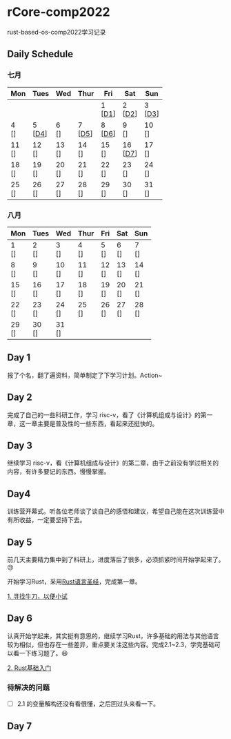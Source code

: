 # rCore-comp2022
rust-based-os-comp2022学习记录

## Daily Schedule

### 七月

| Mon                    | Tues                  | Wed        | Thur                  | Fri                   | Sat                   | Sun                   |
| ---------------------- | --------------------- | ---------- | --------------------- | --------------------- | --------------------- | --------------------- |
|                        |                       |            |                       | 1 <br> [[D1](#day-1)] | 2 <br> [[D2](#day-2)] | 3 <br> [[D3](#day-3)] |
| 4 <br> []              | 5 <br> [[D4](#day-4)] | 6 <br> []  | 7 <br> [[D5](#day-5)] | 8 <br> [[D6](#day-6)] | 9 <br> []             | 10 <br> []            |
| 11 <br> []             | 12 <br> []            | 13 <br> [] | 14 <br> []            | 15 <br> []            | 16 <br> [[D7](#day-7)]      | 17 <br> []            |
| 18 <br> []             | 19 <br> []            | 20 <br> [] | 21 <br> []            | 22 <br> []            | 23 <br> []            | 24 <br> []            |
| 25 <br> []             | 26 <br> []            | 27 <br> [] | 28 <br> []            | 29 <br> []            | 30 <br> []            | 31 <br> []            |

### 八月

| Mon                   | Tues                  | Wed                   | Thur                  | Fri                   | Sat                   | Sun                   |
| --------------------- | --------------------- | --------------------- | --------------------- | --------------------- | --------------------- | --------------------- |
| 1 <br> []             | 2 <br> []             | 3 <br> []             | 4 <br> []             | 5 <br> []             | 6 <br> []             | 7 <br> []             |
| 8 <br> []             | 9 <br> []             | 10 <br> []            | 11 <br> []            | 12 <br> []            | 13 <br> []            | 14 <br> []            |
| 15 <br> []            | 16 <br> []            | 17 <br> []            | 18 <br> []            | 19 <br> []            | 20 <br> []            | 21 <br> []            |
| 22 <br> []            | 23 <br> []            | 24 <br> []            | 25 <br> []            | 26 <br> []            | 27 <br> []            | 28 <br> []            |
| 29 <br> []            | 30 <br> []            | 31 <br> []            |                       |                       |                       |                       |

## Day 1

报了个名，翻了遍资料，简单制定了下学习计划。Action~

## Day 2

完成了自己的一些科研工作，学习 risc-v，看了《计算机组成与设计》的第一章，这一章主要是普及性的一些东西，看起来还挺快的。

## Day 3

继续学习 risc-v，看《计算机组成与设计》的第二章，由于之前没有学过相关的内容，有许多要记的东西。慢慢掌握。

## Day4

训练营开幕式。听各位老师谈了谈自己的感悟和建议，希望自己能在这次训练营中有所收益，一定要坚持下去。

## Day 5

前几天主要精力集中到了科研上，进度落后了很多，必须抓紧时间开始学起来了。:cry:

开始学习Rust，采用[Rust语言圣经](https://course.rs/about-book.html)，完成第一章。

[1. 寻找牛刀，以便小试](RustLearning/Chapter_1.md)

## Day 6

认真开始学起来，其实挺有意思的，继续学习Rust，许多基础的用法与其他语言较为相似，但也存在一些差异，重点要关注这些内容。完成2.1~2.3，学完基础可以看一下练习题了。:laughing:

[2. Rust基础入门](RustLearning/Chapter_2.md)

### 待解决的问题

- [ ] 2.1 的变量解构还没有看很懂，之后回过头来看一下。

## Day 7





